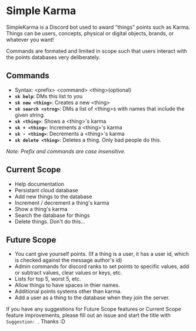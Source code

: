 # Simple Karma

SimpleKarma is a Discord bot used to award "things" points such as Karma. Things can be users, concepts, physical or digital objects, brands, or whatever you want!

Commands are formated and limited in scope such that users interact with the points databases very deliberately.

## Commands
- Syntax: \<prefix\> \<command\> \<thing\>(optional)
- **`sk help`**: DMs this list to you
- **`sk new <thing>`**: Creates a new \<thing\>
- **`sk search <strng>`**: DMs a list of \<thing\>s with names that include the given string.
- **`sk <thing>`**: Shows a \<thing\>'s karma
- **`sk + <thing>`**: Increments a \<thing\>'s karma
- **`sk - <thing>`**: Decrements a \<thing\>'s karma
- **`sk delete <thing>`**: Deletes a thing. Only bad people do this.

*Note: Prefix and commands are case insensitive.*

## Current Scope
- Help documentation
- Persistant cloud database
- Add new things to the database
- Increment / decrement a thing's karma
- Show a thing's karma
- Search the database for things
- Delete things. Don't do this...

## Future Scope
- You cant give yourself points. (If a thing is a user, it has a user id, which is checked against the message author's id)
- Admin commands for discord ranks to set points to specific values, add or subtract values, clear values or keys, etc.
- Lists for top 5, worst 5, etc.
- Allow things to have spaces in thier names.
- Additional points systems other than karma.
- Add a user as a thing to the database when they join the server.

If you have any suggestions for Future Scope features or Current Scope feature improvements, please fill out an issue and start the title with `Suggestion: `. Thanks :D
